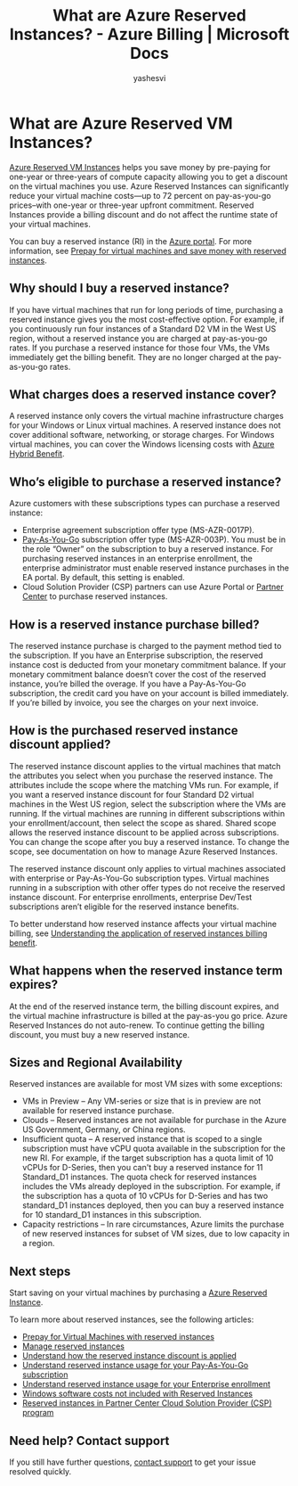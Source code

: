 ﻿---
title: What are Azure Reserved Instances? - Azure Billing | Microsoft Docs
description: Learn about Azure Reserved VM Instances and VM pricing to save on your virtual machines costs and get the best effective price.
services: 'billing'
documentationcenter: ''
author: yashesvi
manager: yashesvi
editor: ''

ms.service: billing
ms.devlang: na
ms.topic: conceptual
ms.tgt_pltfrm: na
ms.workload: na
ms.date: 05/09/2018
ms.author: yashar

---
# What are Azure Reserved VM Instances?
[Azure Reserved VM Instances](https://azure.microsoft.com/pricing/reserved-vm-instances) helps you save money by pre-paying for one-year or three-years of compute capacity allowing you to get a discount on the virtual machines you use. Azure Reserved Instances can significantly reduce your virtual machine costs—up to 72 percent on pay-as-you-go prices–with one-year or three-year upfront commitment. Reserved Instances provide a billing discount and do not affect the runtime state of your virtual machines.

You can buy a reserved instance (RI) in the [Azure portal](https://aka.ms/reservations). For more information, see [Prepay for virtual machines and save money with reserved instances](https://go.microsoft.com/fwlink/?linkid=861721).

## Why should I buy a reserved instance?
If you have virtual machines that run for long periods of time, purchasing a reserved instance gives you the most cost-effective option. For example, if you continuously run four instances of a Standard D2 VM in the West US region, without a reserved instance you are charged at pay-as-you-go rates. If you purchase a reserved instance for those four VMs, the VMs immediately get the billing benefit. They are no longer charged at the pay-as-you-go rates. 

## What charges does a reserved instance cover?
A reserved instance only covers the virtual machine infrastructure charges for your Windows or Linux virtual machines. A reserved instance does not cover additional software, networking, or storage charges. For Windows virtual machines, you can cover the Windows licensing costs with [Azure Hybrid Benefit](https://azure.microsoft.com/pricing/hybrid-benefit/).

## Who’s eligible to purchase a reserved instance?
Azure customers with these subscriptions types can purchase a reserved instance:
-	Enterprise agreement subscription offer type (MS-AZR-0017P).
-	[Pay-As-You-Go](https://azure.microsoft.com/offers/ms-azr-0003p/) subscription offer type (MS-AZR-003P). You must be in the role “Owner” on the subscription to buy a reserved instance. For purchasing reserved instances in an enterprise enrollment, the enterprise administrator must enable reserved instance purchases in the EA portal. By default, this setting is enabled.
-	Cloud Solution Provider (CSP) partners can use Azure Portal or [Partner Center](https://docs.microsoft.com/partner-center/azure-reservations) to purchase reserved instances.

## How is a reserved instance purchase billed?
The reserved instance purchase is charged to the payment method tied to the subscription. 
If you have an Enterprise subscription, the reserved instance cost is deducted from your monetary commitment balance. If your monetary commitment balance doesn’t cover the cost of the reserved instance, you’re billed the overage.
If you have a Pay-As-You-Go subscription, the credit card you have on your account is billed immediately. If you’re billed by invoice, you see the charges on your next invoice.

## How is the purchased reserved instance discount applied?
The reserved instance discount applies to the virtual machines that match the attributes you select when you purchase the reserved instance. The attributes include the scope where the matching VMs run. For example, if you want a reserved instance discount for four Standard D2 virtual machines in the West US region, select the subscription where the VMs are running. If the virtual machines are running in different subscriptions within your enrollment/account, then select the scope as shared. Shared scope allows the reserved instance discount to be applied across subscriptions. You can change the scope after you buy a reserved instance. To change the scope, see documentation on how to manage Azure Reserved Instances.

The reserved instance discount only applies to virtual machines associated with enterprise or Pay-As-You-Go subscription types. Virtual machines running in a subscription with other offer types do not receive the reserved instance discount. For enterprise enrollments, enterprise Dev/Test subscriptions aren’t eligible for the reserved instance benefits.

To better understand how reserved instance affects your virtual machine billing, see [Understanding the application of reserved instances billing benefit](https://go.microsoft.com/fwlink/?linkid=863405).

## What happens when the reserved instance term expires?
At the end of the reserved instance term, the billing discount expires, and the virtual machine infrastructure is billed at the pay-as-you go price. Azure Reserved Instances do not auto-renew. To continue getting the billing discount, you must buy a new reserved instance. 

## Sizes and Regional Availability
Reserved instances are available for most VM sizes with some exceptions:
- VMs in Preview – Any VM-series or size that is in preview are not available for reserved instance purchase.
- Clouds – Reserved instances are not available for purchase in the Azure US Government, Germany, or China regions. 
- Insufficient quota – A reserved instance that is scoped to a single subscription must have vCPU quota available in the subscription for the new RI. For example, if the target subscription has a quota limit of 10 vCPUs for D-Series, then you can't buy a reserved instance for 11 Standard_D1 instances. The quota check for reserved instances includes the VMs already deployed in the subscription. For example, if the subscription has a quota of 10 vCPUs for D-Series and has two standard_D1 instances deployed, then you can buy a reserved instance for 10 standard_D1 instances in this subscription. 
- Capacity restrictions – In rare circumstances, Azure limits the purchase of new reserved instances for subset of VM sizes, due to low capacity in a region.

## Next steps
Start saving on your virtual machines by purchasing a [Azure Reserved Instance](https://go.microsoft.com/fwlink/?linkid=861721). 

To learn more about reserved instances, see the following articles:

- [Prepay for Virtual Machines with reserved instances](../virtual-machines/windows/prepay-reserved-vm-instances.md)
- [Manage reserved instances](billing-manage-reserved-vm-instance.md)
- [Understand how the reserved instance discount is applied](billing-understand-vm-reservation-charges.md)
- [Understand reserved instance usage for your Pay-As-You-Go subscription](billing-understand-reserved-instance-usage.md)
- [Understand reserved instance usage for your Enterprise enrollment](billing-understand-reserved-instance-usage-ea.md)
- [Windows software costs not included with Reserved Instances](billing-reserved-instance-windows-software-costs.md)
- [Reserved instances in Partner Center Cloud Solution Provider (CSP) program](https://docs.microsoft.com/partner-center/azure-reservations)

## Need help? Contact support

If you still have further questions, [contact support](https://portal.azure.com/?#blade/Microsoft_Azure_Support/HelpAndSupportBlade) to get your issue resolved quickly.

